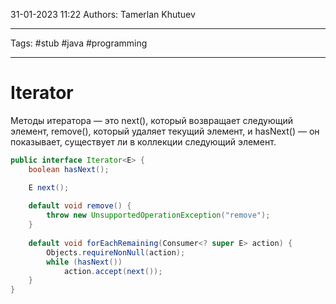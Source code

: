 31-01-2023
11:22
Authors: Tamerlan Khutuev
***
Tags: #stub #java #programming 
***
# Iterator

Методы итератора — это next(), который возвращает следующий элемент, remove(), который удаляет текущий элемент, и hasNext() — он показывает, существует ли в коллекции следующий элемент.

```java
public interface Iterator<E> {  
	boolean hasNext();  

	E next();  
	
	default void remove() {  
        throw new UnsupportedOperationException("remove");  
    }  
  
	default void forEachRemaining(Consumer<? super E> action) {  
        Objects.requireNonNull(action);  
        while (hasNext())  
            action.accept(next());  
    }  
}
```